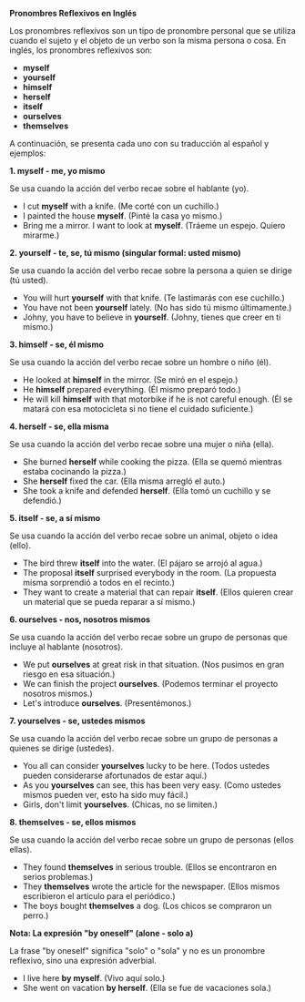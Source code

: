 

**Pronombres Reflexivos en Inglés**

Los pronombres reflexivos son un tipo de pronombre personal que se utiliza cuando el sujeto y el objeto de un verbo son la misma persona o cosa. En inglés, los pronombres reflexivos son:

*   **myself**
*   **yourself**
*   **himself**
*   **herself**
*   **itself**
*   **ourselves**
*   **themselves**

A continuación, se presenta cada uno con su traducción al español y ejemplos:

**1. myself - me, yo mismo**

Se usa cuando la acción del verbo recae sobre el hablante (yo).

*   I cut **myself** with a knife. (Me corté con un cuchillo.)
*   I painted the house **myself**. (Pinté la casa yo mismo.)
*   Bring me a mirror. I want to look at **myself**. (Tráeme un espejo. Quiero mirarme.)

**2. yourself - te, se, tú mismo (singular formal: usted mismo)**

Se usa cuando la acción del verbo recae sobre la persona a quien se dirige (tú usted).

*   You will hurt **yourself** with that knife. (Te lastimarás con ese cuchillo.)
*   You have not been **yourself** lately. (No has sido tú mismo últimamente.)
*   Johny, you have to believe in **yourself**. (Johny, tienes que creer en ti mismo.)

**3. himself - se, él mismo**

Se usa cuando la acción del verbo recae sobre un hombre o niño (él).

*   He looked at **himself** in the mirror. (Se miró en el espejo.)
*   He **himself** prepared everything. (Él mismo preparó todo.)
*   He will kill **himself** with that motorbike if he is not careful enough. (Él se matará con esa motocicleta si no tiene el cuidado suficiente.)

**4. herself - se, ella misma**

Se usa cuando la acción del verbo recae sobre una mujer o niña (ella).

*   She burned **herself** while cooking the pizza. (Ella se quemó mientras estaba cocinando la pizza.)
*   She **herself** fixed the car. (Ella misma arregló el auto.)
*   She took a knife and defended **herself**. (Ella tomó un cuchillo y se defendió.)

**5. itself - se, a sí mismo**

Se usa cuando la acción del verbo recae sobre un animal, objeto o idea (ello).

*   The bird threw **itself** into the water. (El pájaro se arrojó al agua.)
*   The proposal **itself** surprised everybody in the room. (La propuesta misma sorprendió a todos en el recinto.)
*   They want to create a material that can repair **itself**. (Ellos quieren crear un material que se pueda reparar a sí mismo.)

**6. ourselves - nos, nosotros mismos**

Se usa cuando la acción del verbo recae sobre un grupo de personas que incluye al hablante (nosotros).

*   We put **ourselves** at great risk in that situation. (Nos pusimos en gran riesgo en esa situación.)
*   We can finish the project **ourselves**. (Podemos terminar el proyecto nosotros mismos.)
*   Let's introduce **ourselves**. (Presentémonos.)

**7. yourselves - se, ustedes mismos**

Se usa cuando la acción del verbo recae sobre un grupo de personas a quienes se dirige (ustedes).

*   You all can consider **yourselves** lucky to be here. (Todos ustedes pueden considerarse afortunados de estar aquí.)
*   As you **yourselves** can see, this has been very easy. (Como ustedes mismos pueden ver, esto ha sido muy fácil.)
*   Girls, don't limit **yourselves**. (Chicas, no se limiten.)

**8. themselves - se, ellos mismos**

Se usa cuando la acción del verbo recae sobre un grupo de personas (ellos ellas).

*   They found **themselves** in serious trouble. (Ellos se encontraron en serios problemas.)
*   They **themselves** wrote the article for the newspaper. (Ellos mismos escribieron el artículo para el periódico.)
*   The boys bought **themselves** a dog. (Los chicos se compraron un perro.)

**Nota: La expresión "by oneself" (alone - solo a)**

La frase "by oneself" significa "solo" o "sola" y no es un pronombre reflexivo, sino una expresión adverbial.

*   I live here **by myself**. (Vivo aquí solo.)
*   She went on vacation **by herself**. (Ella se fue de vacaciones sola.)
